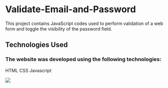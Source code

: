 
<h1>Validate-Email-and-Password</h1>

<p>This project contains JavaScript codes used to perform validation of a web form and toggle the visibility of the password field.</p>

<h2>Technologies Used</h2>
<h3>The website was developed using the following technologies:</h3>

HTML
CSS
Javascript

![](VP.gif)
